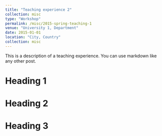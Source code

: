 ```yaml
---
title: "Teaching experience 2"
collection: misc
type: "Workshop"
permalink: /misc/2015-spring-teaching-1
venue: "University 1, Department"
date: 2015-01-01
location: "City, Country"
collection: misc
---
```


This is a description of a teaching experience. You can use markdown like any other post.

Heading 1
======

Heading 2
======

Heading 3
======
